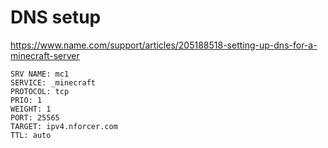 # DNS setup
https://www.name.com/support/articles/205188518-setting-up-dns-for-a-minecraft-server


```
SRV NAME: mc1
SERVICE: _minecraft
PROTOCOL: tcp
PRIO: 1
WEIGHT: 1
PORT: 25565
TARGET: ipv4.nforcer.com
TTL: auto
```

